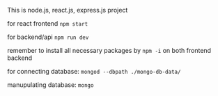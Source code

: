 This is node.js, react.js, express.js project

for react frontend
`npm start `

for backend/api
`npm run dev `

remember to install all necessary packages by `npm -i` on both frontend backend

for connecting database:
`mongod --dbpath ./mongo-db-data/`

manupulating database: `mongo`

